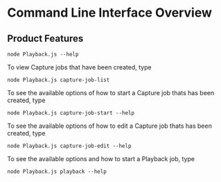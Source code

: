# Command Line Interface Overview

## Product Features

```
node Playback.js --help
```

To view Capture jobs that have been created, type
```
node Playback.js capture-job-list
```

To see the available options of how to start a Capture job thats has been created, type
```
node Playback.js capture-job-start --help
```

To see the available options of how to edit a Capture job thats has been created, type
```
node Playback.js capture-job-edit --help
```

To see the available options and how to start a Playback job, type
```
node Playback.js playback --help
```